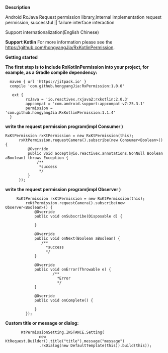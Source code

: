 **Description**

 Android RxJava Request permission library,Internal implementation request permission, successful ||  failure interface interaction

 Support internationalization(English Chinese) 

**Support Kotlin**
For more information please see the https://github.com/hongyangJia/RxKotlinPermission.

**Getting started**

**The first step is to include RxKotlinPermission into your project, for example, as a Gradle compile dependency:**

      maven { url 'https://jitpack.io' }
      compile 'com.github.hongyangJia:RxPermission:1.0.0'
      
       ext {
             rxJava = 'io.reactivex.rxjava2:rxkotlin:2.0.3'
             appcompat = 'com.android.support:appcompat-v7:25.3.1'
             permission = 'com.github.hongyangJia:RxKotlinPermission:1.1.4'
      }
      
**write the request  permission program(impl Consumer )**
    
    RxKtPermission rxKtPermission = new RxKtPermission(this);
          rxKtPermission.requestCamera().subscribe(new Consumer<Boolean>() {
              @Override
              public void accept(@io.reactivex.annotations.NonNull Boolean aBoolean) throws Exception {
                  /**
                   *success
                   */
              }
          });

**write the request  permission program(impl Observer )**
    
         RxKtPermission rxKtPermission = new RxKtPermission(this);
             rxKtPermission.requestCamera().subscribe(new Observer<Boolean>() {
                 @Override
                 public void onSubscribe(Disposable d) {
                     
                 }
     
                 @Override
                 public void onNext(Boolean aBoolean) {
                    /**
                      *success
                      */
                 }
     
                 @Override
                 public void onError(Throwable e) {
                         /**
                           *Error
                           */
                 }
     
                 @Override
                 public void onComplete() {
     
                 }
             });

**Custom title or message or dialog:**
     
           KtPermissionSetting.INSTANCE.Setting(
                   new KtRequest.Builder().title("title").message("message")
                   .rxDialog(new DefaultTemplate(this)).build(this));

 
 